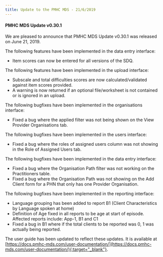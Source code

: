 ```yaml
---
title: Update to the PMHC MDS - 21/6/2019
---
```


#### PMHC MDS Update v0.30.1 ####

We are pleased to announce that PMHC MDS Update v0.30.1 was released on June 21, 2019.

The following features have been implemented in the data entry interface:
* Item scores can now be entered for all versions of the SDQ.

The following features have been implemented in the upload interface:
* Subscale and total difficulties scores are now calculated/validated against
  item scores provided.
* A warning is now returned if an optional file/worksheet is not contained or
  is ignored in an upload.

The following bugfixes have been implemented in the organisations interface:
* Fixed a bug where the applied filter was not being shown on the View Provider
  Organisations tab.

The following bugfixes have been implemented in the users interface:
* Fixed a bug where the roles of assigned users column was not showing in the
  Role of Assigned Users tab.

The following bugfixes have been implemented in the data entry interface:
* Fixed a bug where the Organisation Path filter was not working on the
  Practitioners table.
* Fixed a bug where the Organisation Path was not showing on the Add Client
  form for a PHN that only has one Provider Organisation.

The following bugfixes have been implemented in the reporting interface:
* Language grouping has been added to report B1 (Client Characteristics by
  Language spoken at home)
* Definition of Age fixed in all reports to be age at start of episode.
  Affected reports include: App-1, B1 and C1
* Fixed a bug in B1 where if the total clients to be reported was 0, 1 was
  actually being reported.


The user guide has been updated to reflect these updates. It is available at [https://docs.pmhc-mds.com/user-documentation/](https://docs.pmhc-mds.com/user-documentation/){:target="_blank"}.
